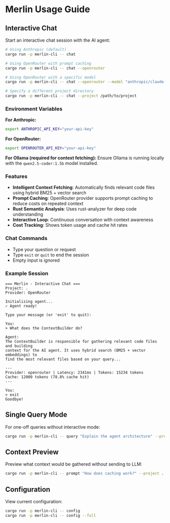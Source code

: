 # Merlin Usage Guide

## Interactive Chat

Start an interactive chat session with the AI agent:

```bash
# Using Anthropic (default)
cargo run -p merlin-cli -- chat

# Using OpenRouter with prompt caching
cargo run -p merlin-cli -- chat --openrouter

# Using OpenRouter with a specific model
cargo run -p merlin-cli -- chat --openrouter --model "anthropic/claude-sonnet-4-20250514"

# Specify a different project directory
cargo run -p merlin-cli -- chat --project /path/to/project
```

### Environment Variables

**For Anthropic:**
```bash
export ANTHROPIC_API_KEY="your-api-key"
```

**For OpenRouter:**
```bash
export OPENROUTER_API_KEY="your-api-key"
```

**For Ollama (required for context fetching):**
Ensure Ollama is running locally with the `qwen2.5-coder:1.5b` model installed.

### Features

- **Intelligent Context Fetching**: Automatically finds relevant code files using hybrid BM25 + vector search
- **Prompt Caching**: OpenRouter provider supports prompt caching to reduce costs on repeated context
- **Rust Semantic Analysis**: Uses rust-analyzer for deep code understanding
- **Interactive Loop**: Continuous conversation with context awareness
- **Cost Tracking**: Shows token usage and cache hit rates

### Chat Commands

- Type your question or request
- Type `exit` or `quit` to end the session
- Empty input is ignored

### Example Session

```
=== Merlin - Interactive Chat ===
Project: .
Provider: OpenRouter

Initializing agent...
✓ Agent ready!

Type your message (or 'exit' to quit):

You:
> What does the ContextBuilder do?

Agent:
The ContextBuilder is responsible for gathering relevant code files and building
context for the AI agent. It uses hybrid search (BM25 + vector embeddings) to
find the most relevant files based on your query...

---
Provider: openrouter | Latency: 2341ms | Tokens: 15234 tokens
Cache: 12000 tokens (78.8% cache hit)
---

You:
> exit
Goodbye!
```

## Single Query Mode

For one-off queries without interactive mode:

```bash
cargo run -p merlin-cli -- query "Explain the agent architecture" --project .
```

## Context Preview

Preview what context would be gathered without sending to LLM:

```bash
cargo run -p merlin-cli -- prompt "How does caching work?" --project .
```

## Configuration

View current configuration:

```bash
cargo run -p merlin-cli -- config
cargo run -p merlin-cli -- config --full
```


